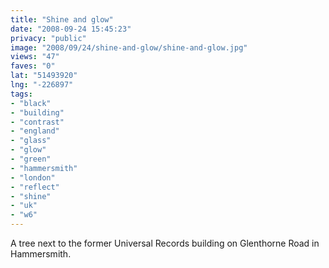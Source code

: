 ```yaml
---
title: "Shine and glow"
date: "2008-09-24 15:45:23"
privacy: "public"
image: "2008/09/24/shine-and-glow/shine-and-glow.jpg"
views: "47"
faves: "0"
lat: "51493920"
lng: "-226897"
tags:
- "black"
- "building"
- "contrast"
- "england"
- "glass"
- "glow"
- "green"
- "hammersmith"
- "london"
- "reflect"
- "shine"
- "uk"
- "w6"
---
```

A tree next to the former Universal Records building on Glenthorne Road in Hammersmith.<a href="/photos/2008/09/24/shine-and-glow"></a>
